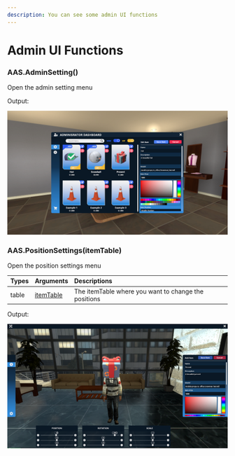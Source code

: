 ```yaml
---
description: You can see some admin UI functions
---
```

# Admin UI Functions

### AAS.AdminSetting()
Open the admin setting menu

Output:

![](../../../assets/images/admin_settings.png)

### AAS.PositionSettings(itemTable)
Open the position settings menu 

| Types | Arguments | Descriptions |
| :--- | :--- | :--- |
| table | [itemTable](../../data/itemTable.md) | The itemTable where you want to change the positions |

Output:

![](../../../assets/images/admin_positions.png)